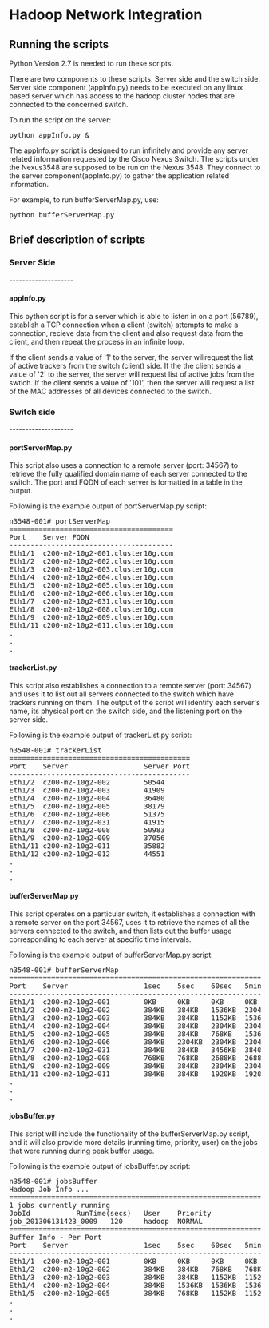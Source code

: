 Hadoop Network Integration
==========================

Running the scripts
--------------------

Python Version 2.7 is needed to run these scripts.

There are two components to these scripts.  Server side and the switch side.  Server side component (appInfo.py) needs to be executed on any linux based server which has access to the hadoop cluster nodes that are connected to the concerned switch.

To run the script on the server:

<pre>python appInfo.py &</pre> 

The appInfo.py script is designed to run infinitely and provide any server related information requested by the Cisco Nexus Switch.  The scripts under the Nexus3548 are supposed to be run on the Nexus 3548.  They connect to the server component(appInfo.py) to gather the application related information.

For example, to run bufferServerMap.py, use:

<pre>python bufferServerMap.py</pre>


Brief description of scripts
-----------------------------

<h3>Server Side</h3>
--------------------

<h4>appInfo.py</h4>


This python script is for a server which is able to listen in on a port (56789), establish a TCP connection when a client (switch) attempts to 
make a connection, recieve data from the client and also request data from the client, and then repeat the process in an infinite loop. 

If the client sends a value of '1' to the server, the server willrequest the list of active trackers from the switch (client) side. 
If the the client sends a value of '2' to the server, the server will request list of active jobs from the swtich. 
If the client sends a value of '101', then the server will request a list of the MAC addresses of all devices connected to the switch. 


<h3>Switch side</h3>
--------------------

<h4>portServerMap.py</h4> 

This script also uses a connection to a remote server (port: 34567) to retrieve the fully qualified domain name of each server 
connected to the switch. The port and FQDN of each server is formatted in a table in the output.


Following is the example output of portServerMap.py script:
<pre>
n3548-001# portServerMap
=======================================
Port    Server FQDN
---------------------------------------
Eth1/1  c200-m2-10g2-001.cluster10g.com
Eth1/2  c200-m2-10g2-002.cluster10g.com
Eth1/3  c200-m2-10g2-003.cluster10g.com
Eth1/4  c200-m2-10g2-004.cluster10g.com
Eth1/5  c200-m2-10g2-005.cluster10g.com
Eth1/6  c200-m2-10g2-006.cluster10g.com
Eth1/7  c200-m2-10g2-031.cluster10g.com
Eth1/8  c200-m2-10g2-008.cluster10g.com
Eth1/9  c200-m2-10g2-009.cluster10g.com
Eth1/11 c200-m2-10g2-011.cluster10g.com
.
.
.
</pre>


<h4>trackerList.py</h4> 

This script also establishes a connection to a remote server (port: 34567) and uses it to list out all servers connected to the 
switch which have trackers running on them. The output of the script will identify each server's name, its physical port on the switch 
side, and the listening port on the server side.  

Following is the example output of trackerList.py script:
<pre>
n3548-001# trackerList
===========================================
Port    Server                  Server Port
-------------------------------------------
Eth1/2  c200-m2-10g2-002        50544
Eth1/3  c200-m2-10g2-003        41909
Eth1/4  c200-m2-10g2-004        36480
Eth1/5  c200-m2-10g2-005        38179
Eth1/6  c200-m2-10g2-006        51375
Eth1/7  c200-m2-10g2-031        41915
Eth1/8  c200-m2-10g2-008        50983
Eth1/9  c200-m2-10g2-009        37056
Eth1/11 c200-m2-10g2-011        35882
Eth1/12 c200-m2-10g2-012        44551
.
.
.
</pre>

<h4>bufferServerMap.py</h4>

This script operates on a particular switch, it establishes a connection with a remote server on the port 34567, uses it to 
retrieve the names of all the servers connected to the switch, and then lists out the buffer usage corresponding to each server at 
specific time intervals. 

Following is the example output of bufferServerMap.py script:
<pre>
n3548-001# bufferServerMap 
===================================================================
Port    Server                  1sec    5sec    60sec   5min    1hr
-------------------------------------------------------------------
Eth1/1  c200-m2-10g2-001        0KB     0KB     0KB     0KB     0KB     
Eth1/2  c200-m2-10g2-002        384KB   384KB   1536KB  2304KB  2304KB  
Eth1/3  c200-m2-10g2-003        384KB   384KB   1152KB  1536KB  1536KB  
Eth1/4  c200-m2-10g2-004        384KB   384KB   2304KB  2304KB  2304KB  
Eth1/5  c200-m2-10g2-005        384KB   384KB   768KB   1536KB  1536KB  
Eth1/6  c200-m2-10g2-006        384KB   2304KB  2304KB  2304KB  2304KB  
Eth1/7  c200-m2-10g2-031        384KB   384KB   3456KB  3840KB  3840KB  
Eth1/8  c200-m2-10g2-008        768KB   768KB   2688KB  2688KB  2688KB  
Eth1/9  c200-m2-10g2-009        384KB   384KB   2304KB  2304KB  2304KB 
Eth1/11 c200-m2-10g2-011        384KB   384KB   1920KB  1920KB  1920KB   
.
.
.
</pre>

<h4>jobsBuffer.py</h4>

This script will include the functionality of the bufferServerMap.py script, and it will also provide more details (running 
time, priority, user) on the jobs that were running during peak buffer usage. 

Following is the example output of jobsBuffer.py script:
<pre>
n3548-001# jobsBuffer
Hadoop Job Info ... 
===================================================================
1 jobs currently running
JobId           RunTime(secs)   User    Priority
job_201306131423_0009   120     hadoop  NORMAL  
===================================================================
Buffer Info - Per Port
Port    Server                  1sec    5sec    60sec   5min    1hr
-------------------------------------------------------------------
Eth1/1  c200-m2-10g2-001        0KB     0KB     0KB     0KB     0KB     
Eth1/2  c200-m2-10g2-002        384KB   384KB   768KB   768KB   768KB   
Eth1/3  c200-m2-10g2-003        384KB   384KB   1152KB  1152KB  1152KB  
Eth1/4  c200-m2-10g2-004        384KB   1536KB  1536KB  1536KB  1536KB  
Eth1/5  c200-m2-10g2-005        384KB   768KB   1152KB  1152KB  1152KB  
.
.
.
</pre>
